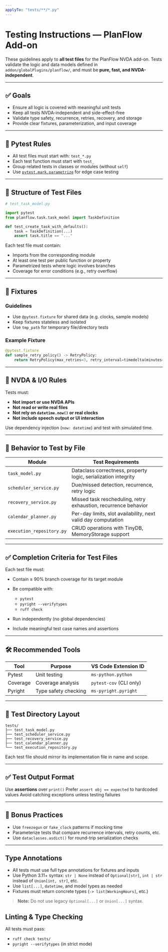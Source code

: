 ```yaml
---
applyTo: "tests/**/*.py"
---
```


# Testing Instructions — PlanFlow Add-on

These guidelines apply to **all test files** for the PlanFlow NVDA add-on. Tests validate the logic and data models defined in `addon/globalPlugins/planflow/`, and must be **pure, fast, and NVDA-independent**.

---

## ✅ Goals

- Ensure all logic is covered with meaningful unit tests
- Keep all tests NVDA-independent and side-effect-free
- Validate type safety, recurrence, retries, recovery, and storage
- Provide clear fixtures, parameterization, and input coverage

---

## 🧪 Pytest Rules

- All test files must start with: `test_*.py`
- Each test function must start with `test_`
- Group related tests in classes or modules (without `self`)
- Use [`pytest.mark.parametrize`](https://docs.pytest.org/en/latest/example/parametrize.html) for edge case testing

---

## 🧱 Structure of Test Files

```python
# test_task_model.py

import pytest
from planflow.task.task_model import TaskDefinition

def test_create_task_with_defaults():
    task = TaskDefinition(...)
    assert task.title == "..."
````

Each test file must contain:

* Imports from the corresponding module
* At least one test per public function or property
* Parametrized tests where logic involves branches
* Coverage for error conditions (e.g., retry overflow)

---

## 🧪 Fixtures

### Guidelines

* Use `@pytest.fixture` for shared data (e.g. clocks, sample models)
* Keep fixtures stateless and isolated
* Use `tmp_path` for temporary file/directory tests

### Example Fixture

```python
@pytest.fixture
def sample_retry_policy() -> RetryPolicy:
    return RetryPolicy(max_retries=3, retry_interval=timedelta(minutes=5), speak_on_retry=True)
```

---

## 🚫 NVDA & I/O Rules

Tests must:

* **Not import or use NVDA APIs**
* **Not read or write real files**
* **Not rely on `datetime.now()` or real clocks**
* **Not include speech output or UI interaction**

Use dependency injection (`now: datetime`) and test with simulated time.

---

## 🔁 Behavior to Test by File

| Module                    | Test Requirements                                               |
| ------------------------- | --------------------------------------------------------------- |
| `task_model.py`           | Dataclass correctness, property logic, serialization integrity  |
| `scheduler_service.py`    | Due/missed detection, recurrence, retry logic                   |
| `recovery_service.py`     | Missed task rescheduling, retry exhaustion, recurrence behavior |
| `calendar_planner.py`     | Per-day limits, slot availability, next valid day computation   |
| `execution_repository.py` | CRUD operations with TinyDB, MemoryStorage support              |

---

## ✅ Completion Criteria for Test Files

Each test file must:

* Contain ≥ 90% branch coverage for its target module
* Be compatible with:

  * `pytest`
  * `pyright --verifytypes`
  * `ruff check`
* Run independently (no global dependencies)
* Include meaningful test case names and assertions

---

## 🛠 Recommended Tools

| Tool     | Purpose              | VS Code Extension ID    |
| -------- | -------------------- | ----------------------- |
| Pytest   | Unit testing         | `ms-python.python`      |
| Coverage | Coverage analysis    | `pytest-cov` (CLI only) |
| Pyright  | Type safety checking | `ms-pyright.pyright`    |

---

## 📂 Test Directory Layout

```text
tests/
├── test_task_model.py
├── test_scheduler_service.py
├── test_recovery_service.py
├── test_calendar_planner.py
└── test_execution_repository.py
```

Each test file should mirror its implementation file in name and scope.

---

## ✅ Test Output Format

Use **assertions** over `print()`
Prefer `assert obj == expected` to hardcoded values
Avoid catching exceptions unless testing failures

---

## 🧼 Bonus Practices

* Use `freezegun` or `fake_clock` patterns if mocking time
* Parameterize tests that compare recurrence intervals, retry counts, etc.
* Use `dataclasses.asdict()` for round-trip serialization checks

---


## Type Annotations

* All tests must use full type annotations for fixtures and inputs
* Use Python 3.11+ syntax: `str | None` instead of `Optional[str]`, `int | str` instead of `Union[int, str]`, etc.
* Use `list[...]`, `datetime`, and model types as needed
* Fixtures must return concrete types (`-> list[WorkingHours]`, etc.)

> **Note:** Do not use legacy `Optional[...]` or `Union[...]` syntax.

## Linting & Type Checking

All tests must pass:

* `ruff check tests/`
* `pyright --verifytypes` (in strict mode)
